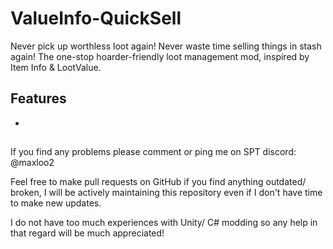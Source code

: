 # ValueInfo-QuickSell

Never pick up worthless loot again! Never waste time selling things in stash again! The one-stop hoarder-friendly loot management mod, inspired by Item Info & LootValue.

## Features

-

##

If you find any problems please comment or ping me on SPT discord: @maxloo2

Feel free to make pull requests on GitHub if you find anything outdated/ broken, I will be actively maintaining this repository even if I don't have time to make new updates.

I do not have too much experiences with Unity/ C# modding so any help in that regard will be much appreciated!
